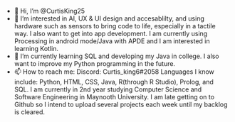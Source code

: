 - 👋 Hi, I’m @CurtisKing25
- 👀 I’m interested in AI, UX & UI design and accesablilty, and using hardware such as sensors to bring code to life, especially in a tactile way.
I also want to get into app development. I am currently using Processing in android mode/Java with APDE and I am interested in learning Kotlin.
- 🌱 I’m currently learning SQL and developing my Java in college. I also want to improve my Python programming in the future.
- 📫 How to reach me: Discord: Curtis_king6#2058
Languages I know include: Python, HTML, CSS, Java, R(through R Studio), Prolog, and SQL.
I am currently in 2nd year studying Computer Science and Software Engineering in Maynooth University.
I am late getting on to Github so I intend to upload several projects each week until my backlog is cleared.
